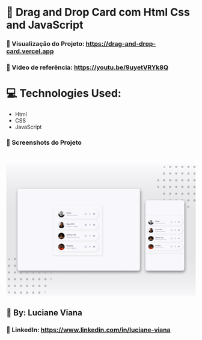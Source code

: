   # :book:  Drag and Drop Card com Html Css and JavaScript
  
  ### :link: Visualização do Projeto: https://drag-and-drop-card.vercel.app

  ### :link: Video de referência: https://youtu.be/9uyetVRYk8Q

   # :computer: Technologies Used:
   
   * Html
   * CSS
   * JavaScript

   ### :camera_flash: Screenshots do Projeto
   <br> 

   ![Imagem do projeto](https://github.com/Lucianevianagbi/Drag-and-Drop-Card/blob/main/screenshots/img1.png)
   <br>
   
   ## :woman: By:  Luciane Viana

   ### :link: LinkedIn: https://www.linkedin.com/in/luciane-viana